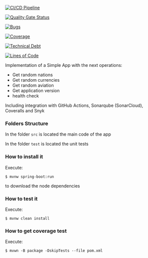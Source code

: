 [![CI/CD Pipeline](https://github.com/FerneyMontoya6/laboratorio2-arquisoft/actions/workflows/build.yml/badge.svg)](https://github.com/FerneyMontoya6/laboratorio2-arquisoft/actions/workflows/build.yml)

[![Quality Gate Status](https://sonarcloud.io/api/project_badges/measure?project=FerneyMontoya6_laboratorio2-arquisoft&metric=alert_status)](https://sonarcloud.io/summary/new_code?id=FerneyMontoya6_laboratorio2-arquisoft)

[![Bugs](https://sonarcloud.io/api/project_badges/measure?project=FerneyMontoya6_laboratorio2-arquisoft&metric=bugs)](https://sonarcloud.io/summary/new_code?id=FerneyMontoya6_laboratorio2-arquisoft)

[![Coverage](https://sonarcloud.io/api/project_badges/measure?project=FerneyMontoya6_laboratorio2-arquisoft&metric=coverage)](https://sonarcloud.io/summary/new_code?id=FerneyMontoya6_laboratorio2-arquisoft)

[![Technical Debt](https://sonarcloud.io/api/project_badges/measure?project=FerneyMontoya6_laboratorio2-arquisoft&metric=sqale_index)](https://sonarcloud.io/summary/new_code?id=FerneyMontoya6_laboratorio2-arquisoft)

[![Lines of Code](https://sonarcloud.io/api/project_badges/measure?project=FerneyMontoya6_laboratorio2-arquisoft&metric=ncloc)](https://sonarcloud.io/summary/new_code?id=FerneyMontoya6_laboratorio2-arquisoft)


Implementation of a Simple App with the next operations:

* Get random nations
* Get random currencies
* Get random aviation
* Get application version
* health check

Including integration with GitHub Actions, Sonarqube (SonarCloud), Coveralls and Snyk

### Folders Structure

In the folder `src` is located the main code of the app

In the folder `test` is located the unit tests

### How to install it

Execute:

```shell
$ mvnw spring-boot:run
```
to download the node dependencies

### How to test it

Execute:

```shell
$ mvnw clean install
```

### How to get coverage test

Execute:

```shell
$ mvwn -B package -DskipTests --file pom.xml
```